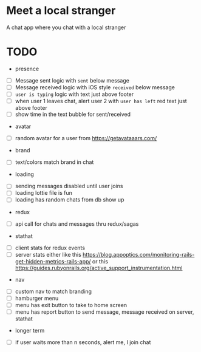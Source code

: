 # Meet a local stranger
A chat app where you chat with a local stranger

# TODO
- presence
- [ ] Message sent logic with `sent` below message
- [ ] Message received logic with iOS style `received` below message
- [ ] `user is typing` logic with text just above footer
- [ ] when user 1 leaves chat, alert user 2 with `user has left` red text just above footer
- [ ] show time in the text bubble for sent/received
- avatar
- [ ] random avatar for a user from https://getavataaars.com/
- brand
- [ ] text/colors match brand in chat
- loading
- [ ] sending messages disabled until user joins
- [ ] loading lottie file is fun
- [ ] loading has random chats from db show up
- redux
- [ ] api call for chats and messages thru redux/sagas
- stathat
- [ ] client stats for redux events
- [ ] server stats either like this https://blog.appoptics.com/monitoring-rails-get-hidden-metrics-rails-app/ or this https://guides.rubyonrails.org/active_support_instrumentation.html
- nav
- [ ] custom nav to match branding
- [ ] hamburger menu
- [ ] menu has exit button to take to home screen
- [ ] menu has report button to send message, message received on server, stathat
- longer term
- [ ] if user waits more than n seconds, alert me, I join chat
